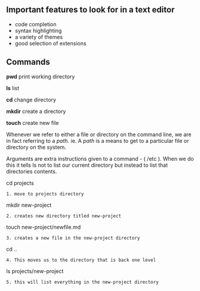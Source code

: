 ## Important features to look for in a text editor

  - code completion
  - syntax highlighting
  - a variety of themes
  - good selection of extensions

## Commands

**pwd** print working directory

**ls** list

**cd** change directory

**mkdir** create a directory

**touch** create new file

Whenever we refer to either a file or directory on the command line, we are in fact referring to a *path*. ie. A *path* is a means to get to a particular file or directory on the system.

Arguments are extra instructions given to a command
    -  ( /etc ). When we do this it tells ls not to list our current directory but instead to list that directories contents.

cd projects 
    
    1. move to projects directory

mkdir new-project
   
    2. creates new directory titled new-project

touch new-project/newfile.md
   
    3. creates a new file in the new-project directory

cd ..
    
    4. This moves us to the directory that is back one level

ls projects/new-project
   
    5. this will list everything in the new-project directory

